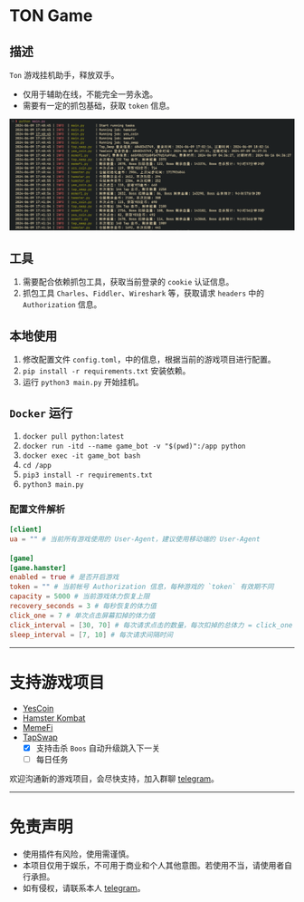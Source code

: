 # TON Game

## 描述

`Ton` 游戏挂机助手，释放双手。

* 仅用于辅助在线，不能完全一劳永逸。
* 需要有一定的抓包基础，获取 `token` 信息。

![示例图片](game.png)


## 工具

1. 需要配合依赖抓包工具，获取当前登录的 `cookie` 认证信息。
2. 抓包工具 `Charles`、`Fiddler`、`Wireshark` 等，获取请求 `headers` 中的 `Authorization` 信息。

## 本地使用

1. 修改配置文件 `config.toml`，中的信息，根据当前的游戏项目进行配置。
2. `pip install -r requirements.txt` 安装依赖。
3. 运行 `python3 main.py` 开始挂机。

## `Docker` 运行
1. `docker pull python:latest`
2. `docker run -itd --name game_bot -v "$(pwd)":/app python`
3. `docker exec -it game_bot bash`
4. `cd /app`
5. `pip3 install -r requirements.txt`
6. `python3 main.py`


### 配置文件解析

```toml
[client]
ua = "" # 当前所有游戏使用的 User-Agent，建议使用移动端的 User-Agent

[game]
[game.hamster]
enabled = true # 是否开启游戏
token = "" # 当前帐号 Authorization 信息，每种游戏的 `token` 有效期不同
capacity = 5000 # 当前游戏体力恢复上限
recovery_seconds = 3 # 每秒恢复的体力值
click_one = 7 # 单次点击屏幕扣掉的体力值
click_interval = [30, 70] # 每次请求点击的数量，每次扣掉的总体力 = click_one * click_interval
sleep_interval = [7, 10] # 每次请求间隔时间
```

---

# 支持游戏项目

* [YesCoin](https://t.me/theYescoin_bot/Yescoin?startapp=nVhaIO)
* [Hamster Kombat](https://t.me/hamsteR_kombat_bot/start?startapp=kentId6848345749)
* [MemeFi](https://t.me/memefi_coin_bot?start=r_9a7a1353be)
* [TapSwap](https://t.me/tapswap_bot?start=r_6848345749)
    - [x] 支持击杀 `Boos` 自动升级跳入下一关
    - [ ] 每日任务

欢迎沟通新的游戏项目，会尽快支持，加入群聊 [telegram](https://t.me/ton_game_coin)。

---

# 免责声明

* 使用插件有风险，使用需谨慎。
* 本项目仅用于娱乐，不可用于商业和个人其他意图。若使用不当，请使用者自行承担。
* 如有侵权，请联系本人 [telegram](https://t.me/kelegm)。
